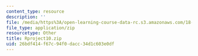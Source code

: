 ```yaml
---
content_type: resource
description: ''
file: /media/https%3A/open-learning-course-data-rc.s3.amazonaws.com/18-443-statistics-for-applications-spring-2015/26bdf414f67c94f0dacc34d1c603e0df_Rproject10.zip
file_type: application/zip
resourcetype: Other
title: Rproject10.zip
uid: 26bdf414-f67c-94f0-dacc-34d1c603e0df
---
```

